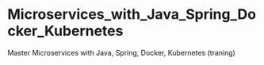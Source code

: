# Microservices_with_Java_Spring_Docker_Kubernetes
Master Microservices with Java, Spring, Docker, Kubernetes (traning)
